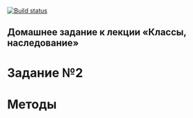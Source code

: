 [![Build status](https://ci.appveyor.com/api/projects/status/37su7a9fjv1jx9me?svg=true)](https://ci.appveyor.com/project/ZavyalovAndrei/methods)


## Домашнее задание к лекции «Классы, наследование»
# Задание №2
# Методы